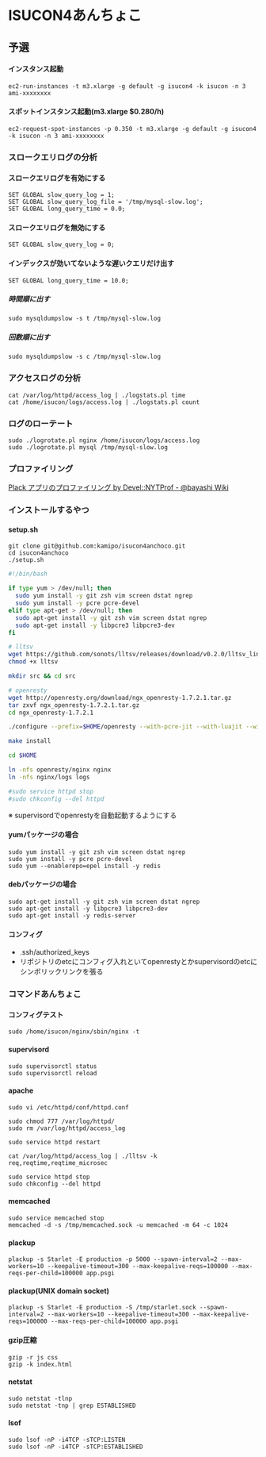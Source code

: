 # ISUCON4あんちょこ

## 予選

#### インスタンス起動

```
ec2-run-instances -t m3.xlarge -g default -g isucon4 -k isucon -n 3 ami-xxxxxxxx
```

#### スポットインスタンス起動(m3.xlarge $0.280/h)

```
ec2-request-spot-instances -p 0.350 -t m3.xlarge -g default -g isucon4 -k isucon -n 3 ami-xxxxxxxx
```

### スロークエリログの分析

#### スロークエリログを有効にする

```
SET GLOBAL slow_query_log = 1;
SET GLOBAL slow_query_log_file = '/tmp/mysql-slow.log';
SET GLOBAL long_query_time = 0.0;
```

#### スロークエリログを無効にする

```
SET GLOBAL slow_query_log = 0;
```

#### インデックスが効いてないような遅いクエリだけ出す

```
SET GLOBAL long_query_time = 10.0;
```

##### 時間順に出す

```
sudo mysqldumpslow -s t /tmp/mysql-slow.log
```

##### 回数順に出す

```
sudo mysqldumpslow -s c /tmp/mysql-slow.log
```

### アクセスログの分析

```
cat /var/log/httpd/access_log | ./logstats.pl time
cat /home/isucon/logs/access.log | ./logstats.pl count
```

### ログのローテート

```
sudo ./logrotate.pl nginx /home/isucon/logs/access.log
sudo ./logrotate.pl mysql /tmp/mysql-slow.log
```

### プロファイリング

[Plack アプリのプロファイリング by Devel::NYTProf - @bayashi Wiki](http://bayashi.net/wiki/perl/plack_profile)

### インストールするやつ

#### setup.sh

```
git clone git@github.com:kamipo/isucon4anchoco.git
cd isucon4anchoco
./setup.sh
```

```bash:setup.sh
#!/bin/bash

if type yum > /dev/null; then
  sudo yum install -y git zsh vim screen dstat ngrep
  sudo yum install -y pcre pcre-devel
elif type apt-get > /dev/null; then
  sudo apt-get install -y git zsh vim screen dstat ngrep
  sudo apt-get install -y libpcre3 libpcre3-dev
fi

# lltsv
wget https://github.com/sonots/lltsv/releases/download/v0.2.0/lltsv_linux_amd64 -O lltsv
chmod +x lltsv

mkdir src && cd src 

# openresty
wget http://openresty.org/download/ngx_openresty-1.7.2.1.tar.gz
tar zxvf ngx_openresty-1.7.2.1.tar.gz
cd ngx_openresty-1.7.2.1

./configure --prefix=$HOME/openresty --with-pcre-jit --with-luajit --with-http_gzip_static_module

make install

cd $HOME

ln -nfs openresty/nginx nginx
ln -nfs nginx/logs logs

#sudo service httpd stop
#sudo chkconfig --del httpd
```

※ supervisordでopenrestyを自動起動するようにする


#### yumパッケージの場合

```
sudo yum install -y git zsh vim screen dstat ngrep
sudo yum install -y pcre pcre-devel
sudo yum --enablerepo=epel install -y redis
```

#### debパッケージの場合

```
sudo apt-get install -y git zsh vim screen dstat ngrep
sudo apt-get install -y libpcre3 libpcre3-dev
sudo apt-get install -y redis-server
```

#### コンフィグ

* .ssh/authorized_keys
* リポジトリのetcにコンフィグ入れといてopenrestyとかsupervisordのetcにシンボリックリンクを張る

### コマンドあんちょこ

#### コンフィグテスト

```
sudo /home/isucon/nginx/sbin/nginx -t
```

#### supervisord

```
sudo supervisorctl status
sudo supervisorctl reload
```

#### apache

```
sudo vi /etc/httpd/conf/httpd.conf

sudo chmod 777 /var/log/httpd/
sudo rm /var/log/httpd/access_log

sudo service httpd restart

cat /var/log/httpd/access_log | ./lltsv -k req,reqtime,reqtime_microsec

sudo service httpd stop
sudo chkconfig --del httpd
```

#### memcached

```
sudo service memcached stop
memcached -d -s /tmp/memcached.sock -u memcached -m 64 -c 1024
```

#### plackup

```
plackup -s Starlet -E production -p 5000 --spawn-interval=2 --max-workers=10 --keepalive-timeout=300 --max-keepalive-reqs=100000 --max-reqs-per-child=100000 app.psgi
```

#### plackup(UNIX domain socket)

```
plackup -s Starlet -E production -S /tmp/starlet.sock --spawn-interval=2 --max-workers=10 --keepalive-timeout=300 --max-keepalive-reqs=100000 --max-reqs-per-child=100000 app.psgi
```

#### gzip圧縮

```
gzip -r js css
gzip -k index.html
```

#### netstat

```
sudo netstat -tlnp
sudo netstat -tnp | grep ESTABLISHED
```

#### lsof

```
sudo lsof -nP -i4TCP -sTCP:LISTEN
sudo lsof -nP -i4TCP -sTCP:ESTABLISHED
```
